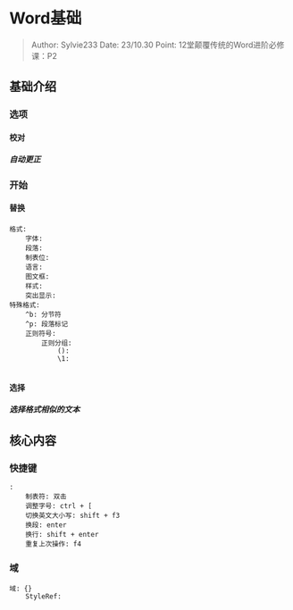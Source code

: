 # Word基础

> Author: Sylvie233
> Date: 23/10.30
> Point: 12堂颠覆传统的Word进阶必修课：P2

## 基础介绍
### 选项

#### 校对

##### 自动更正


### 开始

#### 替换

```
格式:
	字体:
	段落:
	制表位:
	语言:
	图文框:
	样式:
	突出显示:
特殊格式:
	^b: 分节符
	^p: 段落标记
	正则符号:
		正则分组:
			():
			\1:
		
```


#### 选择

##### 选择格式相似的文本




## 核心内容


### 快捷键

```
:
	制表符: 双击
	调整字号: ctrl + [
	切换英文大小写: shift + f3
	换段: enter
	换行: shift + enter
	重复上次操作: f4
```


### 域

```
域: {}
	StyleRef:
		
```